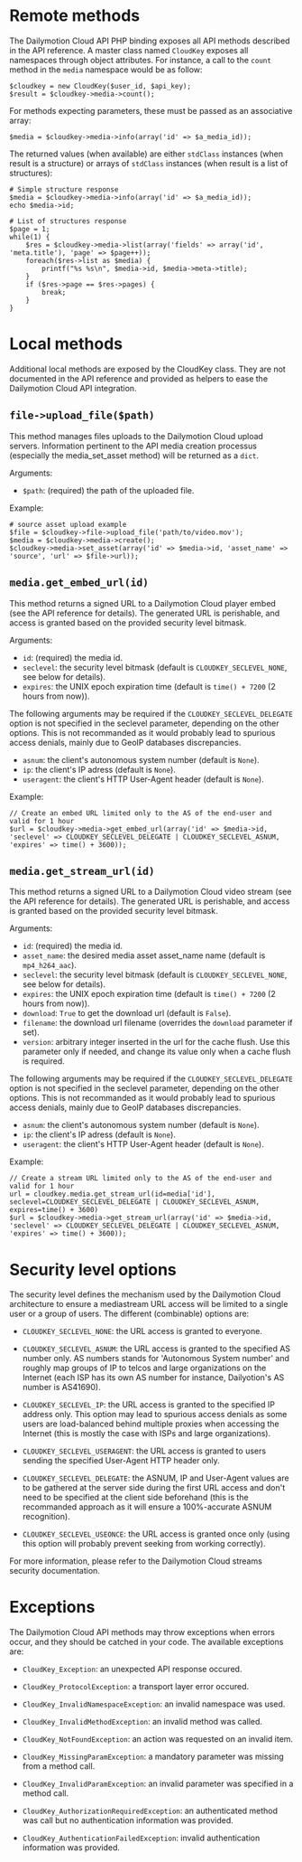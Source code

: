 Remote methods
==============

The Dailymotion Cloud API PHP binding exposes all API methods described in the API reference.
A master class named `CloudKey` exposes all namespaces through object attributes. For instance,
a call to the `count` method in the `media` namespace would be as follow:

    $cloudkey = new CloudKey($user_id, $api_key);
    $result = $cloudkey->media->count();

For methods expecting parameters, these must be passed as an associative array:

    $media = $cloudkey->media->info(array('id' => $a_media_id));

The returned values (when available) are either `stdClass` instances (when result is a structure)
or arrays of `stdClass` instances (when result is a list of structures):

    # Simple structure response
    $media = $cloudkey->media->info(array('id' => $a_media_id));
    echo $media->id;

    # List of structures response
    $page = 1;
    while(1) {
        $res = $cloudkey->media->list(array('fields' => array('id', 'meta.title'), 'page' => $page++));
        foreach($res->list as $media) {
            printf("%s %s\n", $media->id, $media->meta->title);
        }
        if ($res->page == $res->pages) {
            break;
        }
    }

Local methods
=============

Additional local methods are exposed by the CloudKey class. They are not documented in the API
reference and provided as helpers to ease the Dailymotion Cloud API integration.

`file->upload_file($path)`
--------------------------

This method manages files uploads to the Dailymotion Cloud upload servers. Information pertinent
to the API media creation processus (especially the media_set_asset method) will be returned as
a `dict`.

Arguments:

- `$path`: (required) the path of the uploaded file.

Example:

    # source asset upload example
    $file = $cloudkey->file->upload_file('path/to/video.mov');
    $media = $cloudkey->media->create();
    $cloudkey->media->set_asset(array('id' => $media->id, 'asset_name' => 'source', 'url' => $file->url));

`media.get_embed_url(id)`
-------------------------

This method returns a signed URL to a Dailymotion Cloud player embed (see the API reference for details).
The generated URL is perishable, and access is granted based on the provided security level bitmask.

Arguments:

- `id`: (required) the media id.
- `seclevel`: the security level bitmask (default is `CLOUDKEY_SECLEVEL_NONE`, see below for details).
- `expires`: the UNIX epoch expiration time (default is `time() + 7200` (2 hours from now)).

The following arguments may be required if the `CLOUDKEY_SECLEVEL_DELEGATE` option is not specified in
the seclevel parameter, depending on the other options. This is not recommanded as it would probably
lead to spurious access denials, mainly due to GeoIP databases discrepancies.

- `asnum`: the client's autonomous system number (default is `None`).
- `ip`: the client's IP adress (default is `None`).
- `useragent`: the client's HTTP User-Agent header (default is `None`).

Example:

    // Create an embed URL limited only to the AS of the end-user and valid for 1 hour
    $url = $cloudkey->media->get_embed_url(array('id' => $media->id, 'seclevel' => CLOUDKEY_SECLEVEL_DELEGATE | CLOUDKEY_SECLEVEL_ASNUM, 'expires' => time() + 3600));

`media.get_stream_url(id)`
--------------------------

This method returns a signed URL to a Dailymotion Cloud video stream (see the API reference for details).
The generated URL is perishable, and access is granted based on the provided security level bitmask.

Arguments:

- `id`: (required) the media id.
- `asset_name`: the desired media asset asset_name name (default is `mp4_h264_aac`).
- `seclevel`: the security level bitmask (default is `CLOUDKEY_SECLEVEL_NONE`, see below for details).
- `expires`: the UNIX epoch expiration time (default is `time() + 7200` (2 hours from now)).
- `download`: `True` to get the download url (default is `False`).
- `filename`: the download url filename (overrides the `download` parameter if set).
- `version`: arbitrary integer inserted in the url for the cache flush.
Use this parameter only if needed, and change its value only when a cache flush is required.

The following arguments may be required if the `CLOUDKEY_SECLEVEL_DELEGATE` option is not specified in
the seclevel parameter, depending on the other options. This is not recommanded as it would probably
lead to spurious access denials, mainly due to GeoIP databases discrepancies.

- `asnum`: the client's autonomous system number (default is `None`).
- `ip`: the client's IP adress (default is `None`).
- `useragent`: the client's HTTP User-Agent header (default is `None`).

Example:

    // Create a stream URL limited only to the AS of the end-user and valid for 1 hour
    url = cloudkey.media.get_stream_url(id=media['id'], seclevel=CLOUDKEY_SECLEVEL_DELEGATE | CLOUDKEY_SECLEVEL_ASNUM, expires=time() + 3600)
    $url = $cloudkey->media->get_stream_url(array('id' => $media->id, 'seclevel' => CLOUDKEY_SECLEVEL_DELEGATE | CLOUDKEY_SECLEVEL_ASNUM, 'expires' => time() + 3600));

Security level options
======================

The security level defines the mechanism used by the Dailymotion Cloud architecture to ensure a mediastream
URL access will be limited to a single user or a group of users. The different (combinable) options are:

- `CLOUDKEY_SECLEVEL_NONE`: the URL access is granted to everyone.

- `CLOUDKEY_SECLEVEL_ASNUM`: the URL access is granted to the specified AS number only. AS numbers stands for
  'Autonomous System number' and roughly map groups of IP to telcos and large organizations on the Internet
   (each ISP has its own AS number for instance, Dailyotion's AS number is AS41690).

- `CLOUDKEY_SECLEVEL_IP`: the URL access is granted to the specified IP address only. This option may lead to
   spurious access denials as some users are load-balanced behind multiple proxies when accessing the Internet
   (this is mostly the case with ISPs and large organizations).

- `CLOUDKEY_SECLEVEL_USERAGENT`: the URL access is granted to users sending the specified User-Agent HTTP header
   only.

- `CLOUDKEY_SECLEVEL_DELEGATE`: the ASNUM, IP and User-Agent values are to be gathered at the server side during
  the first URL access and don't need to be specified at the client side beforehand (this is the recommanded approach
  as it will ensure a 100%-accurate ASNUM recognition).

- `CLOUDKEY_SECLEVEL_USEONCE`: the URL access is granted once only (using this option will probably prevent seeking
   from working correctly).

For more information, please refer to the Dailymotion Cloud streams security documentation.

Exceptions
==========

The Dailymotion Cloud API methods may throw exceptions when errors occur, and they should be catched in your
code. The available exceptions are:

- `CloudKey_Exception`: an unexpected API response occured.

- `CloudKey_ProtocolException`: a transport layer error occured.

- `CloudKey_InvalidNamespaceException`: an invalid namespace was used.

- `CloudKey_InvalidMethodException`: an invalid method was called.

- `CloudKey_NotFoundException`: an action was requested on an invalid item.

- `CloudKey_MissingParamException`: a mandatory parameter was missing from a method call.

- `CloudKey_InvalidParamException`: an invalid parameter was specified in a method call.

- `CloudKey_AuthorizationRequiredException`: an authenticated method was call but no authentication information was provided.

- `CloudKey_AuthenticationFailedException`: invalid authentication information was provided.
